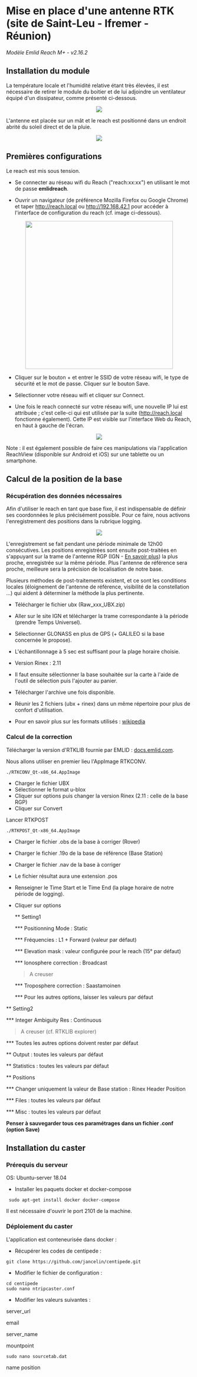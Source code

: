 # Mise en place d'une antenne RTK (site de Saint-Leu - Ifremer - Réunion)

*Modèle Emlid Reach M+ - v2.16.2*

## Installation du module

La température locale et l'humidité relative étant très élevées, il est nécessaire de retirer le module du boitier et de lui adjoindre un ventilateur équipé d'un dissipateur, comme présenté ci-dessous.

<p align="center"><img src="../docs/images/reach_fan.png"></p>

L'antenne est placée sur un mât et le reach est positionné dans un endroit abrité du soleil direct et de la pluie.

<p align="center"><img src="../docs/images/reach_roof.jpg"></p>

## Premières configurations

Le reach est mis sous tension.

* Se connecter au réseau wifi du Reach ("reach:xx:xx") en utilisant le mot de passe __emlidreach__.

* Ouvrir un navigateur (de préférence Mozilla Firefox ou Google Chrome) et taper http://reach.local ou http://192.168.42.1 pour accéder à l'interface de configuration du reach (cf. image ci-dessous).

<p align="center"><img src="../docs/images/reach_view_accueil.png" width="400"></p>

* Cliquer sur le bouton + et entrer le SSID de votre réseau wifi, le type de sécurité et le mot de passe. Cliquer sur le bouton Save.

* Sélectionner votre réseau wifi et cliquer sur Connect.

* Une fois le reach connecté sur votre réseau wifi, une nouvelle IP lui est attribuée ; c'est celle-ci qui est utilisée par la suite (http://reach.local fonctionne également). Cette IP est visible sur l'interface Web du Reach, en haut à gauche de l'écran.

<p align="center"><img src="../docs/images/reach_home.png"></p>

Note : il est également possible de faire ces manipulations via l'application ReachView (disponible sur Android et iOS) sur une tablette ou un smartphone.

## Calcul de la position de la base

### Récupération des données nécessaires

Afin d'utiliser le reach en tant que base fixe, il est indispensable de définir ses coordonnées le plus précisément possible.
Pour ce faire, nous activons l'enregistrement des positions dans la rubrique logging.

<p align="center"><img src="../docs/images/reach_log.png"></p>

L'enregistrement se fait pendant une période minimale de 12h00 consécutives. Les positions enregistrées sont ensuite post-traitées en s'appuyant sur la trame de l'antenne RGP (IGN - <a href="http://rgp.ign.fr/DONNEES/diffusion">En savoir plus</a>) la plus proche, enregistrée sur la même période. Plus l'antenne de référence sera proche, meilleure sera la précision de localisation de notre base.

Plusieurs méthodes de post-traitements existent, et ce sont les conditions locales (éloignement de l'antenne de référence, visibilité de la constellation ...) qui aident à déterminer la méthode la plus pertinente.

* Télécharger le fichier ubx (Raw_xxx_UBX.zip)

* Aller sur le site IGN et télécharger la trame correspondante à la période (prendre Temps Universel).

* Sélectionner GLONASS en plus de GPS (+ GALILEO si la base concernée le propose).

* L'échantillonnage à 5 sec est suffisant pour la plage horaire choisie.

* Version Rinex : 2.11

* Il faut ensuite sélectionner la base souhaitée sur la carte à l'aide de l'outil de sélection puis l'ajouter au panier.

* Télécharger l'archive une fois disponible.

* Réunir les 2 fichiers (ubx + rinex) dans un même répertoire pour plus de confort d'utilisation.

* Pour en savoir plus sur les formats utilisés : <a href="https://en.wikipedia.org/wiki/RINEX">wikipedia</a>

### Calcul de la correction

Télécharger la version d'RTKLIB fournie par EMLID : <a href="https://docs.emlid.com/reachm-plus/common/tutorials/gps-post-processing/" target="new_">docs.emlid.com</a>.

Nous allons utiliser en premier lieu l'AppImage RTKCONV.


```
./RTKCONV_Qt-x86_64.AppImage
```

* Charger le fichier UBX
* Sélectionner le format u-blox
* Cliquer sur options puis changer la version Rinex (2.11 : celle de la base RGP)
* Cliquer sur Convert

Lancer RTKPOST

```
./RTKPOST_Qt-x86_64.AppImage
```

* Charger le fichier .obs de la base à corriger (Rover)
* Charger le fichier .19o de la base de référence (Base Station)
* Charger le fichier .nav de la base à corriger
* Le fichier résultat aura une extension .pos
* Renseigner le Time Start et le Time End (la plage horaire de notre période de logging).
* Cliquer sur options

  ** Setting1
 
   *** Positionning Mode : Static
 
  *** Fréquencies : L1 + Forward (valeur par défaut)
 
  *** Elevation mask : valeur configurée pour le reach (15° par défaut)
 
  *** Ionosphere correction : Broadcast 
 
  > A creuser
 
  *** Troposphere correction : Saastamoinen
 
  *** Pour les autres options, laisser les valeurs par défaut
 
 ** Setting2
 
  *** Integer Ambiguity Res : Continuous
 
  > A creuser (cf. RTKLIB explorer)
 
  *** Toutes les autres options doivent rester par défaut
 
 ** Output : toutes les valeurs par défaut
 
 ** Statistics : toutes les valeurs par défaut
 
 ** Positions
 
  *** Changer uniquement la valeur de Base station : Rinex Header Position
 
  *** Files : toutes les valeurs par défaut
 
  *** Misc : toutes les valeurs par défaut
 
 __Penser à sauvegarder tous ces paramétrages dans un fichier .conf (option Save)__
 
 
 


## Installation du caster

### Prérequis du serveur

OS: Ubuntu-server 18.04

* Installer les paquets docker et docker-compose

``` sudo apt-get install docker docker-compose```

Il est nécessaire d'ouvrir le port 2101 de la machine.

### Déploiement du caster

L'application est conteneurisée dans docker :

* Récupérer les codes de centipede :

``` 
git clone https://github.com/jancelin/centipede.git 
```

* Modifier le fichier de configuration :

```
cd centipede 
sudo nano ntripcaster.conf 
```

* Modifier les valeurs suivantes :

server_url

email
 
server_name
 
mountpoint

```sudo nano sourcetab.dat```

 name
 position
 

